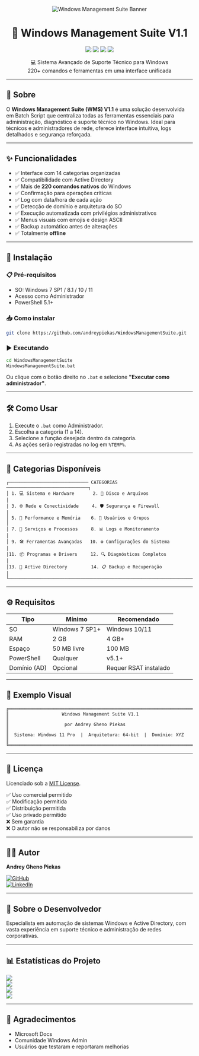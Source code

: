 <p align="center">
  <img src="https://raw.githubusercontent.com/andreypiekas/WindowsManagementSuite/main/assets/banner.png" alt="Windows Management Suite Banner"/>
</p>

<h1 align="center">🚀 Windows Management Suite V1.1</h1>

<p align="center">
  <img src="https://img.shields.io/badge/Platform-Windows-blue.svg">
  <img src="https://img.shields.io/badge/Script-Batch-555555.svg">
  <img src="https://img.shields.io/badge/Active%20Directory-Supported-blue.svg">
  <img src="https://img.shields.io/badge/License-MIT-green.svg">
</p>

<p align="center">
  💻 Sistema Avançado de Suporte Técnico para Windows<br>
  220+ comandos e ferramentas em uma interface unificada
</p>

---

## 📖 Sobre

O **Windows Management Suite (WMS) V1.1** é uma solução desenvolvida em Batch Script que centraliza todas as ferramentas essenciais para administração, diagnóstico e suporte técnico no Windows. Ideal para técnicos e administradores de rede, oferece interface intuitiva, logs detalhados e segurança reforçada.

---

## ✨ Funcionalidades

- ✅ Interface com 14 categorias organizadas
- ✅ Compatibilidade com Active Directory
- ✅ Mais de **220 comandos nativos** do Windows
- ✅ Confirmação para operações críticas
- ✅ Log com data/hora de cada ação
- ✅ Detecção de domínio e arquitetura do SO
- ✅ Execução automatizada com privilégios administrativos
- ✅ Menus visuais com emojis e design ASCII
- ✅ Backup automático antes de alterações
- ✅ Totalmente **offline**

---

## 🔧 Instalação

### 📋 Pré-requisitos

- SO: Windows 7 SP1 / 8.1 / 10 / 11
- Acesso como Administrador
- PowerShell 5.1+

### 📥 Como instalar

```bash
git clone https://github.com/andreypiekas/WindowsManagementSuite.git
```

### ▶️ Executando

```cmd
cd WindowsManagementSuite
WindowsManagementSuite.bat
```

Ou clique com o botão direito no `.bat` e selecione **"Executar como administrador"**.

---

## 🛠️ Como Usar

1. Execute o `.bat` como Administrador.
2. Escolha a categoria (1 a 14).
3. Selecione a função desejada dentro da categoria.
4. As ações serão registradas no log em `%TEMP%`.

---

## 📂 Categorias Disponíveis

```
┌────────────────────────────── CATEGORIAS ───────────────────────────────┐
│ 1. 💻 Sistema e Hardware       2. 🔧 Disco e Arquivos                    │
│ 3. 🌐 Rede e Conectividade     4. 🛡️ Segurança e Firewall                │
│ 5. 🚀 Performance e Memória    6. 👤 Usuários e Grupos                   │
│ 7. 🔄 Serviços e Processos     8. 📊 Logs e Monitoramento               │
│ 9. 🛠️ Ferramentas Avançadas   10. ⚙️ Configurações do Sistema          │
│11. 📦 Programas e Drivers     12. 🔍 Diagnósticos Completos             │
│13. 🏢 Active Directory         14. 📋 Backup e Recuperação              │
└─────────────────────────────────────────────────────────────────────────┘
```

---

## ⚙️ Requisitos

| Tipo              | Mínimo                     | Recomendado           |
|-------------------|-----------------------------|------------------------|
| SO                | Windows 7 SP1+              | Windows 10/11          |
| RAM               | 2 GB                        | 4 GB+                  |
| Espaço            | 50 MB livre                 | 100 MB                 |
| PowerShell        | Qualquer                    | v5.1+                  |
| Domínio (AD)      | Opcional                    | Requer RSAT instalado  |

---

## 📸 Exemplo Visual

```
╔════════════════════════════════════════════════════════════════════════╗
║                    Windows Management Suite V1.1                      ║
║                     por Andrey Gheno Piekas                          ║
║  Sistema: Windows 11 Pro  |  Arquitetura: 64-bit  |  Domínio: XYZ     ║
╚════════════════════════════════════════════════════════════════════════╝
```

---

## 📄 Licença

Licenciado sob a [MIT License](LICENSE).

✅ Uso comercial permitido  
✅ Modificação permitida  
✅ Distribuição permitida  
✅ Uso privado permitido  
❌ Sem garantia  
❌ O autor não se responsabiliza por danos

---

## 👨‍💻 Autor

**Andrey Gheno Piekas**

[![GitHub](https://img.shields.io/badge/GitHub-andreypiekas-black?logo=github)](https://github.com/andreypiekas)  
[![LinkedIn](https://img.shields.io/badge/LinkedIn-Conectar-blue?logo=linkedin)](https://www.linkedin.com/in/andreypiekas)

---

## 🧠 Sobre o Desenvolvedor

Especialista em automação de sistemas Windows e Active Directory, com vasta experiência em suporte técnico e administração de redes corporativas.

---

## 📊 Estatísticas do Projeto

[![](https://img.shields.io/github/repo-size/andreypiekas/WindowsManagementSuite)](https://github.com/andreypiekas/WindowsManagementSuite)  
[![](https://img.shields.io/github/last-commit/andreypiekas/WindowsManagementSuite)](https://github.com/andreypiekas/WindowsManagementSuite/commits/main)  
[![](https://img.shields.io/github/issues/andreypiekas/WindowsManagementSuite)](https://github.com/andreypiekas/WindowsManagementSuite/issues)  
[![](https://img.shields.io/github/stars/andreypiekas/WindowsManagementSuite)](https://github.com/andreypiekas/WindowsManagementSuite/stargazers)

---

## 🙏 Agradecimentos

- Microsoft Docs  
- Comunidade Windows Admin  
- Usuários que testaram e reportaram melhorias
